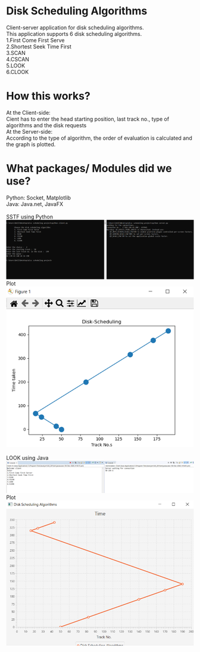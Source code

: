 # Disk Scheduling Algorithms

Client-server application for disk scheduling algorithms.<br>
This application supports 6 disk scheduling algorithms.<br>
1.First Come First Serve<br>
2.Shortest Seek Time First<br>
3.SCAN<br>
4.CSCAN<br>
5.LOOK<br>
6.CLOOK<br>

# How this works?<br>
At the Client-side:<br>
Cient has to enter the head starting position, last track no., type of algorithms and the disk requests<br>
At the Server-side:<br>
According to the type of algorithm, the order of evaluation is calculated and the graph is plotted.

# What packages/ Modules did we use?
Python: Socket, Matplotlib <br>
Java: Java.net, JavaFX<br> <br>
SSTF using Python<br>
![alt text](https://github.com/uthej1/DiskSchedulingAlgorithms/blob/main/DiskScheduling/Images/sstf%20cmd.PNG)<br>
Plot<br>
![alt text](https://github.com/uthej1/DiskSchedulingAlgorithms/blob/main/DiskScheduling/Images/sstf.PNG)<br><br>
LOOK using Java<br>
![alt text](https://github.com/uthej1/DiskSchedulingAlgorithms/blob/main/DiskScheduling/Images/clook%20eclipse.PNG)<br>
Plot<br>
![alt text](https://github.com/uthej1/DiskSchedulingAlgorithms/blob/main/DiskScheduling/Images/clook.PNG)
